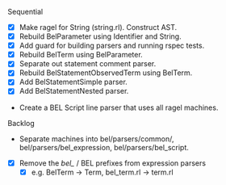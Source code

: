 Sequential
- [x] Make ragel for String (string.rl). Construct AST.
- [x] Rebuild BelParameter using Identifier and String.
- [x] Add guard for building parsers and running rspec tests.
- [x] Rebuild BelTerm using BelParameter.
- [x] Separate out statement comment parser.
- [x] Rebuild BelStatementObservedTerm using BelTerm.
- [x] Add BelStatementSimple parser.
- [x] Add BelStatementNested parser.
- Create a BEL Script line parser that uses all ragel machines.

Backlog
- Separate machines into bel/parsers/common/, bel/parsers/bel_expression, bel/parsers/bel_script.
- [x] Remove the *bel_* / BEL prefixes from expression parsers
  - [x] e.g. BelTerm -> Term, bel_term.rl -> term.rl
